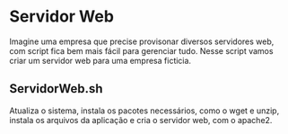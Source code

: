 # Servidor Web

Imagine uma empresa que precise provisonar diversos servidores web, com script fica bem mais fácil para gerenciar tudo. Nesse script vamos criar um servidor web para uma empresa ficticia.

## ServidorWeb.sh

Atualiza o sistema, instala os pacotes necessários, como o wget e unzip, instala os arquivos da aplicação e cria o servidor web, com o apache2.